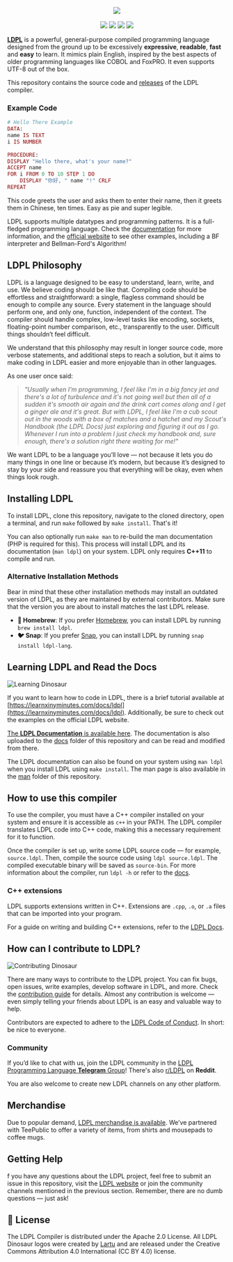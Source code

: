 
<p align="center">
  <img src="https://github.com/Lartu/ldpl/blob/master/images/ldpl-4.0-logo.png">
  <br><br>
  <img src="https://img.shields.io/badge/release-5.1.0_'Groovy_Gualicho'-green.svg">
  <img src="https://img.shields.io/badge/development-5.2.0-yellow.svg">
  <img src="https://img.shields.io/badge/license-Apache_2.0-orange">
  <!--<img src="https://github.com/Lartu/ldpl/actions/workflows/clang-format-check.yml/badge.svg">-->
  <a href="t.me/ldpllang"><img src="https://img.shields.io/badge/-LDPL_on_Telegram-red?color=blue&logo=telegram&logoColor=white"></a>
</p>

[**LDPL**](https://www.ldpl-lang.org/) is a powerful, general-purpose compiled programming language designed
from the ground up to be excessively **expressive**, **readable**, **fast** and **easy** to learn.
It mimics plain English, inspired by the best aspects of older programming languages like COBOL and FoxPRO.
It even supports UTF-8 out of the box.

This repository contains the source code and [releases](https://github.com/Lartu/ldpl/releases) of the LDPL compiler.

### Example Code

```ruby
# Hello There Example
DATA: 
name IS TEXT
i IS NUMBER
  
PROCEDURE: 
DISPLAY "Hello there, what's your name?"
ACCEPT name
FOR i FROM 0 TO 10 STEP 1 DO
    DISPLAY "你好, " name "!" CRLF
REPEAT
```

This code greets the user and asks them to enter their name, then it greets them in Chinese, ten times. Easy as pie and super legible.

LDPL supports multiple datatypes and programming patterns. It is a full-fledged programming language.
Check the [documentation](https://docs.ldpl-lang.org) for more information, and the [official website](https://www.ldpl-lang.org/) 
to see other examples, including a BF interpreter and Bellman-Ford's Algorithm!

## LDPL Philosophy

LDPL is a language designed to be easy to understand, learn, write, and use. We believe coding should be like that. Compiling code should be effortless and straightforward: a single, flagless command should be enough to compile any source. Every statement in the language should perform one, and only one, function, independent of the context. The compiler should handle complex, low-level tasks like encoding, sockets, floating-point number comparison, etc., transparently to the user. Difficult things shouldn’t feel difficult.

We understand that this philosophy may result in longer source code, more verbose statements, and additional steps to reach a solution, but it aims to make coding in LDPL easier and more enjoyable than in other languages.

As one user once said:

>*"Usually when I'm programming, I feel like I'm in a big fancy jet and there's a lot of turbulence and it's not going well but then all of a sudden it's smooth air again and the drink cart comes along and I get a ginger ale and it's great. But with LDPL, I feel like I'm a cub scout out in the woods with a box of matches and a hatchet and my Scout's Handbook (the LDPL Docs) just exploring and figuring it out as I go. Whenever I run into a problem I just check my handbook and, sure enough, there's a solution right there waiting for me!"*

We want LDPL to be a language you’ll love — not because it lets you do many things in one line or because it’s modern, but because it’s designed to stay by your side and reassure you that everything will be okay, even when things look rough.

## Installing LDPL

To install LDPL, clone this repository, navigate to the cloned directory, open a terminal, and run `make` followed by `make install`. That's it!

You can also optionally run `make man` to re-build the man documentation (PHP is required for this).
This process will install LDPL and its documentation (`man ldpl`) on your system.
LDPL only requires **C++11** to compile and run.

### Alternative Installation Methods

Bear in mind that these other installation methods may install an outdated version of LDPL, as they are maintained by external contributors.
Make sure that the version you are about to install matches the last LDPL release.

* **🍺 Homebrew**: If you prefer [Homebrew](https://brew.sh), you can install LDPL by running `brew install ldpl`.
* **🐦 Snap**: If you prefer [Snap](https://snapcraft.io/), you can install LDPL by running `snap install ldpl-lang`.


## Learning LDPL and Read the Docs

![Learning Dinosaur](https://github.com/Lartu/ldpl/blob/master/images/reference-logo.png)

If you want to learn how to code in LDPL, there is a brief tutorial available at [https://learnxinyminutes.com/docs/ldpl](https://learnxinyminutes.com/docs/ldpl). Additionally, be sure to check out the examples on the official LDPL website.

[The **LDPL Documentation** is available here](https://docs.ldpl-lang.org/).
The documentation is also uploaded to the [docs](docs) folder of this repository and can be read and modified from there.

The LDPL documentation can also be found on your system using `man ldpl` when you install LDPL using `make install`.
The man page is also available in the [man](/man) folder of this repository.

## How to use this compiler

To use the compiler, you must have a C++ compiler installed on your system and ensure it is accessible as `c++` in your PATH.
The LDPL compiler translates LDPL code into C++ code, making this a necessary requirement for it to function.

Once the compiler is set up, write some LDPL source code — for example, `source.ldpl`.
Then, compile the source code using `ldpl source.ldpl`. The compiled executable binary will be saved as `source-bin`.
For more information about the compiler, run `ldpl -h` or refer to the [docs](https://docs.ldpl-lang.org/#the-ldpl-compiler).

### C++ extensions

LDPL supports extensions written in C++. Extensions are `.cpp`, `.o`, or `.a` files that can be imported into your program.

For a guide on writing and building C++ extensions, refer to the [LDPL Docs](https://docs.ldpl-lang.org/cppext/).

## How can I contribute to LDPL?

![Contributing Dinosaur](https://github.com/Lartu/ldpl/blob/master/images/tutorial-logo.png)

There are many ways to contribute to the LDPL project.
You can fix bugs, open issues, write examples, develop software in LDPL, and more.
Check the [contribution guide](https://www.ldpl-lang.org/contribute.html) for details.
Almost any contribution is welcome — even simply telling your friends about LDPL is an easy and valuable way to help.

Contributors are expected to adhere to the [LDPL Code of Conduct](https://www.ldpl-lang.org/conduct.html). In short: be nice to everyone.

### Community

If you’d like to chat with us, join the LDPL community in the [LDPL Programming Language **Telegram** Group](https://t.me/ldpllang)!
There's also [r/LDPL](https://reddit.com/r/LDPL) on **Reddit**.

You are also welcome to create new LDPL channels on any other platform.

## Merchandise

Due to popular demand, [LDPL merchandise is available](https://www.teepublic.com/user/lartu). We’ve partnered with TeePublic to offer a variety of items, from shirts and mousepads to coffee mugs.

## Getting Help

f you have any questions about the LDPL project, feel free to submit an issue in this repository, visit the [LDPL website](https://www.ldpl-lang.org) or join the community channels mentioned in the previous section. Remember, there are no dumb questions — just ask!

## 📜 License

The LDPL Compiler is distributed under the Apache 2.0 License.
All LDPL Dinosaur logos were created by [Lartu](https://github.com/Lartu) and are released under the Creative Commons Attribution 4.0 International (CC BY 4.0) license.
